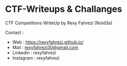 # CTF-Writeups & Challanges
CTF Competitions WriteUp by Rexy Fahrezi (Noid3a)

Contact :
 - Web : https://rexyfahrezi.github.io/
 - Mail : rexyfahrezi30@gmail.com
 - Linkedin : rexyfahrezi
 - Instagram : rexyfahrezi
